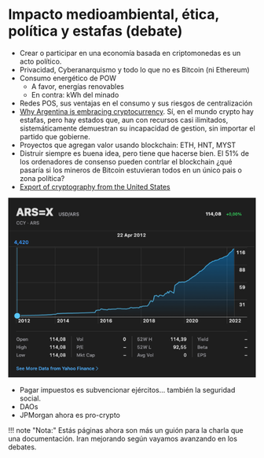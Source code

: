 # Impacto medioambiental, ética, política y estafas (debate)

- Crear o participar en una economía basada en criptomonedas es un acto político.
- Privacidad, Cyberanarquismo y todo lo que no es Bitcoin (ni Ethereum)
- Consumo energético de POW
    - A favor, energías renovables
    - En contra: kWh del minado
- Redes POS, sus ventajas en el consumo y sus riesgos de centralización
- [Why Argentina is embracing cryptocurrency](https://www.bbc.com/news/business-60912789). Sí, en el mundo crypto hay
  estafas, pero hay estados que, aun con recursos casi ilimitados, sistemáticamente demuestran su incapacidad de
  gestion, sin importar el partido que gobierne.
- Proyectos que agregan valor usando blockchain: ETH, HNT, MYST
- Distruir siempre es buena idea, pero tiene que hacerse bien. El 51% de los ordenadores de consenso pueden contrlar el
  blockchain ¿qué pasaría si los mineros de Bitcoin estuvieran todos en un único pais o zona política?
- [Export of cryptography from the United States](https://en.wikipedia.org/wiki/Export_of_cryptography_from_the_United_States)

![ARSUSD](ARSUSD.png)

- Pagar impuestos es subvencionar ejércitos... también la seguridad social.
- DAOs
- JPMorgan ahora es pro-crypto

!!! note "Nota:"
    Estás páginas ahora son más un guión para la charla que una documentación. Iran mejorando según vayamos avanzando en los
    debates.

